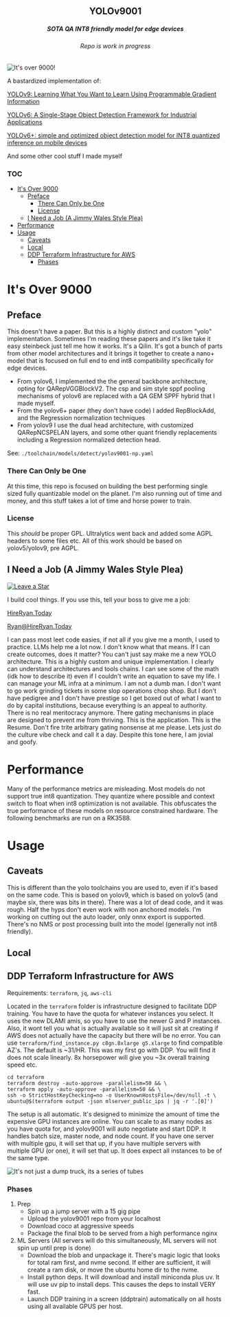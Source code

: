 
<div align="center">
<h2>YOLOv9001</h2>
<h5>SOTA QA INT8 friendly model for edge devices</h5>
<h6>Repo is work in progress</h6>
</div>

![It's over 9000!](assets/yolov9001.png)

A bastardized implementation of:

[YOLOv9: Learning What You Want to Learn Using Programmable Gradient Information](https://arxiv.org/abs/2402.13616)

[YOLOv6: A Single-Stage Object Detection Framework for Industrial Applications](https://arxiv.org/abs/2209.02976)

[YOLOv6+: simple and optimized object detection model for INT8 quantized inference on mobile devices](http://dx.doi.org/10.1007/s11760-025-04234-0)

And some other cool stuff I made myself

### TOC
- [It's Over 9000](#its-over-9000)
  - [Preface](#preface)
    - [There Can Only be One](#there-can-only-be-one)
    - [License](#license)
  - [I Need a Job (A Jimmy Wales Style Plea)](#i-need-a-job-a-jimmy-wales-style-plea)
- [Performance](#performance)
- [Usage](#usage)
  - [Caveats](#caveats)
  - [Local](#local)
  - [DDP Terraform Infrastructure for AWS](#ddp-terraform-infrastructure-for-aws)
    - [Phases](#phases)

# It's Over 9000
## Preface
This doesn't have a paper. But this is a highly distinct and custom "yolo" implementation. Sometimes I'm reading these papers and it's like take it easy steinbeck just tell me how it works. It's a Qilin. It's got a bunch of parts from other model architectures and it brings it together to create a nano+ model that is focused on full end to end int8 compatibility specifically for edge devices. 

* From yolov6, I implemented the the general backbone architecture, opting for QARepVGGBlockV2. The csp and sim style sppf pooling mechanisms of yolov6 are replaced with a QA GEM SPPF hybrid that I made myself.
* From the yolov6+ paper (they don't have code) I added RepBlockAdd, and the Regression normalization techniques
* From yolov9 I use the dual head architecture, with customized QARepNCSPELAN layers, and some other quant friendly replacements including a Regression normalized detection head.

See: `./toolchain/models/detect/yolov9001-np.yaml`

### There Can Only be One
At this time, this repo is focused on building the best performing single sized fully quantizable model on the planet. I'm also running out of time and money, and this stuff takes a lot of time and horse power to train.

### License
This *should* be proper GPL. Ultralytics went back and added some AGPL headers to some files etc. All of this work should be based on yolov5/yolov9, pre AGPL.

## I Need a Job (A Jimmy Wales Style Plea)
[![Leave a Star](https://img.shields.io/badge/Leave%20a%20Star-yellow?style=for-the-badge&logo=github)](https://github.com/rlewkowicz/yolov9001)

I build cool things. If you use this, tell your boss to give me a job:

[HireRyan.Today](https://HireRyan.Today)

[Ryan@HireRyan.Today](mailto:Ryan@HireRyan.Today)

I can pass most leet code easies, if not all if you give me a month, I used to practice. LLMs help me a lot now. I don't know what that means. If I can create outcomes, does it matter? You can't just say make me a new YOLO architecture. This is a highly custom and unique implementation. I clearly can understand architectures and tools chains. I can see some of the math (idk how to describe it) even if I couldn't write an equation to save my life. I can manage your ML infra at a minimum. I am not a dumb man. I don't want to go work grinding tickets in some slop operations chop shop. But I don't have pedigree and I don't have prestige so I get boxed out of what I want to do by capital institutions, because everything is an appeal to authority. There is no real meritocracy anymore. There gating mechanisms in place are designed to prevent me from thriving. This is the application. This is the Resume. Don't fire trite arbitrary gating nonsense at me please. Lets just do the culture vibe check and call it a day. Despite this tone here, I am jovial and goofy. 

# Performance
Many of the performance metrics are misleading. Most models do not support true int8 quantization. They quantize where possible and context switch to float when int8 optimization is not available. This obfuscates the true performance of these models on resource constrained hardware. The following benchmarks are run on a RK3588.

# Usage

## Caveats
This is different than the yolo toolchains you are used to, even if it's based on the same code. This is based on yolov9, which is based on yolov5 (and maybe six, there was bits in there). There was a lot of dead code, and it was rough. Half the hyps don't even work with non anchored models. I'm working on cutting out the auto loader, only onnx export is supported. There's no NMS or post processing built into the model (generally not int8 friendly).

## Local

## DDP Terraform Infrastructure for AWS
Requirements: `terraform`, `jq`, `aws-cli`

Located in the `terraform` folder is infrastructure designed to facilitate DDP training. You have to have the quota for whatever instances you select. It uses the new DLAMI amis, so you have to use the newer G and P instances. Also, it wont tell you what is actually available so it will just sit at creating if AWS does not actually have the capacity but there will be no error. You can use `terraform/find_instance.py c8gn.8xlarge g5.xlarge` to find compatible AZ's. The default is ~31/HR. This was my first go with DDP. You will find it does not scale linearly. 8x horsepower will give you ~3x overall training speed etc.

```
cd terraform
terraform destroy -auto-approve -parallelism=50 && \
terraform apply -auto-approve -parallelism=50 && \
ssh -o StrictHostKeyChecking=no -o UserKnownHostsFile=/dev/null -t \
ubuntu@$(terraform output -json mlserver_public_ips | jq -r '.[0]')
```
The setup is all automatic. It's designed to minimize the amount of time the expensive GPU instances are online. You can scale to as many nodes as you have quota for, and yolov9001 will auto negotiate and start DDP. It handles batch size, master node, and node count. If you have one server with multiple gpu, it will set that up, if you have multiple servers with multiple GPU (or one), it will set that up. It does expect all instances to be of the same type.

![It's not just a dump truck, its a series of tubes](assets/terraform-diagram.png)

### Phases
1. Prep
   * Spin up a jump server with a 15 gig pipe
   * Upload the yolov9001 repo from your localhost
   * Download coco at aggressive speeds
   * Package the final blob to be served from a high performance nginx
2. ML Servers (All servers will do this simultaneously, ML servers will not spin up until prep is done)
   * Download the blob and unpackage it. There's magic logic that looks for total ram first, and nvme second. If either are sufficient, it will create a ram disk, or move the ubuntu home dir to the nvme.
   * Install python deps. It will download and install miniconda plus uv. It will use uv pip to install deps. This causes the deps to install VERY fast.
   * Launch DDP training in a screen (ddptrain) automatically on all hosts using all available GPUS per host.